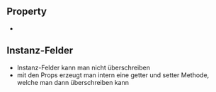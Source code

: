 ## Property

-     
## Instanz-Felder

- Instanz-Felder kann man nicht überschreiben
- mit den Props erzeugt man intern eine getter und setter Methode, welche man dann überschreiben kann